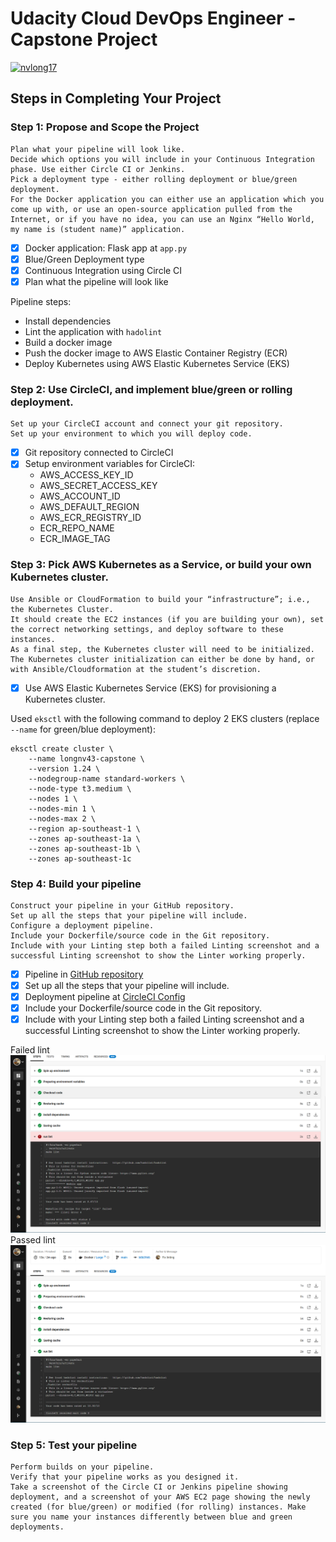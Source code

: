 # Udacity Cloud DevOps Engineer - Capstone Project 

[![nvlong17](https://circleci.com/gh/nvlong17/devops-capstone.svg?style=svg)](https://app.circleci.com/pipelines/github/nvlong17/devops-capstone)

## Steps in Completing Your Project
### Step 1: Propose and Scope the Project
    Plan what your pipeline will look like.
    Decide which options you will include in your Continuous Integration phase. Use either Circle CI or Jenkins.
    Pick a deployment type - either rolling deployment or blue/green deployment.
    For the Docker application you can either use an application which you come up with, or use an open-source application pulled from the Internet, or if you have no idea, you can use an Nginx “Hello World, my name is (student name)” application.

- [x] Docker application: Flask app at `app.py`
- [x] Blue/Green Deployment type
- [x] Continuous Integration using Circle CI
- [x] Plan what the pipeline will look like

Pipeline steps:
- Install dependencies
- Lint the application with `hadolint`
- Build a docker image
- Push the docker image to AWS Elastic Container Registry (ECR)
- Deploy Kubernetes using AWS Elastic Kubernetes Service (EKS)

### Step 2: Use CircleCI, and implement blue/green or rolling deployment. 
    Set up your CircleCI account and connect your git repository.
    Set up your environment to which you will deploy code.

- [x] Git repository connected to CircleCI
- [x] Setup environment variables for CircleCI:
    - AWS_ACCESS_KEY_ID
    - AWS_SECRET_ACCESS_KEY
    - AWS_ACCOUNT_ID
    - AWS_DEFAULT_REGION
    - AWS_ECR_REGISTRY_ID
    - ECR_REPO_NAME
    - ECR_IMAGE_TAG

### Step 3: Pick AWS Kubernetes as a Service, or build your own Kubernetes cluster.
    Use Ansible or CloudFormation to build your “infrastructure”; i.e., the Kubernetes Cluster.
    It should create the EC2 instances (if you are building your own), set the correct networking settings, and deploy software to these instances.
    As a final step, the Kubernetes cluster will need to be initialized. The Kubernetes cluster initialization can either be done by hand, or with Ansible/Cloudformation at the student’s discretion.

- [x] Use AWS Elastic Kubernetes Service (EKS) for provisioning a Kubernetes cluster.

Used `eksctl` with the following command to deploy 2 EKS clusters (replace `--name` for green/blue deployment):
```
eksctl create cluster \
    --name longnv43-capstone \
    --version 1.24 \
    --nodegroup-name standard-workers \
    --node-type t3.medium \
    --nodes 1 \
    --nodes-min 1 \
    --nodes-max 2 \
    --region ap-southeast-1 \
    --zones ap-southeast-1a \
    --zones ap-southeast-1b \
    --zones ap-southeast-1c
```

### Step 4: Build your pipeline
    Construct your pipeline in your GitHub repository.
    Set up all the steps that your pipeline will include.
    Configure a deployment pipeline.
    Include your Dockerfile/source code in the Git repository.
    Include with your Linting step both a failed Linting screenshot and a successful Linting screenshot to show the Linter working properly.

- [x] Pipeline in [GitHub repository](https://github.com/nvlong17/devops-capstone)
- [x] Set up all the steps that your pipeline will include.
- [x] Deployment pipeline at [CircleCI Config](.circleci/config.yml)
- [x] Include your Dockerfile/source code in the Git repository.
- [x] Include with your Linting step both a failed Linting screenshot and a successful Linting screenshot to show the Linter working properly.

Failed lint
![lint failed](screenshot/lint_fail.png)
Passed lint
![lint failed](screenshot/lint_pass.png)

### Step 5: Test your pipeline
    Perform builds on your pipeline.
    Verify that your pipeline works as you designed it.
    Take a screenshot of the Circle CI or Jenkins pipeline showing deployment, and a screenshot of your AWS EC2 page showing the newly created (for blue/green) or modified (for rolling) instances. Make sure you name your instances differently between blue and green deployments.